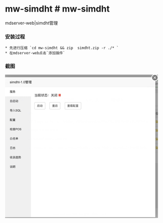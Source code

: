 # mw-simdht	# mw-simdht
mdserver-web|simdht管理	


 ### 安装过程	

 ```	
* 先进行压缩 `cd mw-simdht && zip  simdht.zip -r ./* `	
* 在mdserver-web点击`添加插件`	
```	

 ### 截图	

 [![截图1](/screenshot/ss1.png)](/screenshot/ss1.png)